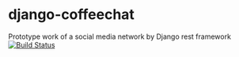 # django-coffeechat
Prototype work of a social media network by Django rest framework
[![Build Status](https://app.travis-ci.com/Yufanzh/django-coffeechat.svg?branch=5-accounts-api-unit-tests)](https://app.travis-ci.com/Yufanzh/django-coffeechat)

